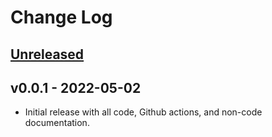 # Change Log

## [Unreleased]

## v0.0.1 - 2022-05-02

* Initial release with all code, Github actions, and non-code
  documentation.

[Unreleased]: https://github.com/pabigot/done/compare/main...next
